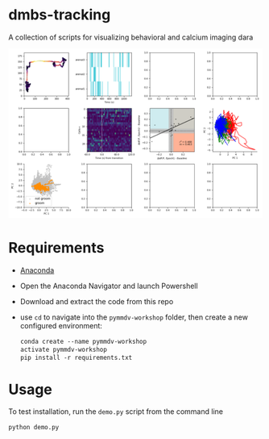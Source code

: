 # dmbs-tracking
A collection of scripts for visualizing behavioral and calcium imaging dara

![](https://github.com/kpc-simone/pymmdv-workshop/blob/main/demo_fig.png)

# Requirements
- [Anaconda](https://www.anaconda.com/) 
- Open the Anaconda Navigator and launch Powershell
- Download and extract the code from this repo
- use `cd` to navigate into the `pymmdv-workshop` folder, then create a new configured environment:

	```
	conda create --name pymmdv-workshop
	activate pymmdv-workshop
	pip install -r requirements.txt
	```

# Usage

To test installation, run the `demo.py` script from the command line

```
python demo.py
```
